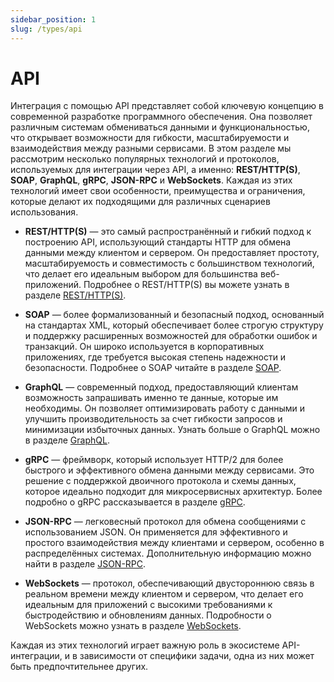 ```yaml
---
sidebar_position: 1
slug: /types/api
---
```


# API

Интеграция с помощью API представляет собой ключевую концепцию в современной разработке программного обеспечения. Она позволяет различным системам обмениваться данными и функциональностью, что открывает возможности для гибкости, масштабируемости и взаимодействия между разными сервисами. В этом разделе мы рассмотрим несколько популярных технологий и протоколов, используемых для интеграции через API, а именно: **REST/HTTP(S)**, **SOAP**, **GraphQL**, **gRPC**, **JSON-RPC** и **WebSockets**. Каждая из этих технологий имеет свои особенности, преимущества и ограничения, которые делают их подходящими для различных сценариев использования.

- **REST/HTTP(S)** — это самый распространённый и гибкий подход к построению API, использующий стандарты HTTP для обмена данными между клиентом и сервером. Он предоставляет простоту, масштабируемость и совместимость с большинством технологий, что делает его идеальным выбором для большинства веб-приложений. Подробнее о REST/HTTP(S) вы можете узнать в разделе [REST/HTTP(S)](/integrations/types/api/rest.md).

- **SOAP** — более формализованный и безопасный подход, основанный на стандартах XML, который обеспечивает более строгую структуру и поддержку расширенных возможностей для обработки ошибок и транзакций. Он широко используется в корпоративных приложениях, где требуется высокая степень надежности и безопасности. Подробнее о SOAP читайте в разделе [SOAP](/integrations/types/api/soap.md).

- **GraphQL** — современный подход, предоставляющий клиентам возможность запрашивать именно те данные, которые им необходимы. Он позволяет оптимизировать работу с данными и улучшить производительность за счет гибкости запросов и минимизации избыточных данных. Узнать больше о GraphQL можно в разделе [GraphQL](/integrations/types/api/graphql.md).

- **gRPC** — фреймворк, который использует HTTP/2 для более быстрого и эффективного обмена данными между сервисами. Это решение с поддержкой двоичного протокола и схемы данных, которое идеально подходит для микросервисных архитектур. Более подробно о gRPC рассказывается в разделе [gRPC](/integrations/types/api/grpc.md).

- **JSON-RPC** — легковесный протокол для обмена сообщениями с использованием JSON. Он применяется для эффективного и простого взаимодействия между клиентами и сервером, особенно в распределённых системах. Дополнительную информацию можно найти в разделе [JSON-RPC](/integrations/types/api/json-prc.md).

- **WebSockets** — протокол, обеспечивающий двустороннюю связь в реальном времени между клиентом и сервером, что делает его идеальным для приложений с высокими требованиями к быстродействию и обновлениям данных. Подробности о WebSockets можно узнать в разделе [WebSockets](/integrations/types/api/websockets.md).

Каждая из этих технологий играет важную роль в экосистеме API-интеграции, и в зависимости от специфики задачи, одна из них может быть предпочтительнее других.